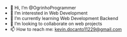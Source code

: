- 👋 Hi, I’m @OgrinhoProgrammer
- 👀 I’m interested in Web Development
- 🌱 I’m currently learning Web Development Backend
- 💞️ I’m looking to collaborate on web projects
- 📫 How to reach me: kevin.docanto11229@gmail.com

<!---
OgrinhoProgrammer/OgrinhoProgrammer is a ✨ special ✨ repository because its `README.md` (this file) appears on your GitHub profile.
You can click the Preview link to take a look at your changes.
--->
